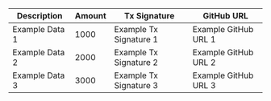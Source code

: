 | Description | Amount | Tx Signature | GitHub URL |
|-------------|--------|--------------|------------|
| Example Data 1       | 1000  | Example Tx Signature 1        | Example GitHub URL 1    |
| Example Data 2       | 2000  | Example Tx Signature 2        | Example GitHub URL 2    |
| Example Data 3       | 3000  | Example Tx Signature 3        | Example GitHub URL 3    |

